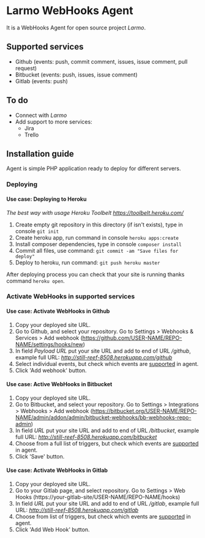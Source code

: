 # Larmo WebHooks Agent
It is a WebHooks Agent for open source project *Larmo*.

## Supported services
- Github (events: push, commit comment, issues, issue comment, pull request)
- Bitbucket (events: push, issues, issue comment)
- Gitlab (events: push)

## To do
- Connect with *Larmo*
- Add support to more services:
    - Jira
    - Trello

## Installation guide
Agent is simple PHP application ready to deploy for different servers.

### Deploying
#### Use case: Deploying to Heroku 
*The best way with usage Heroku Toolbelt https://toolbelt.heroku.com/*

1. Create empty git repository in this directory (if isn't exists), type in console `git init`
2. Create heroku app, run command in console `heroku apps:create`
3. Install composer dependencies, type in console `composer install`
4. Commit all files, use command: `git commit -am "Save files for deploy"`
5. Deploy to heroku, run command: `git push heroku master`

After deploying process you can check that your site is running thanks command `heroku open`.

### Activate WebHooks in supported services
#### Use case: Activate WebHooks in Github
1. Copy your deployed site URL.
2. Go to Github, and select your repository. Go to Settings > Webhooks & Services > Add webhook (https://github.com/USER-NAME/REPO-NAME/settings/hooks/new)
3. In field *Payload URL* put your site URL and add to end of URL */github*, example full URL: *http://still-reef-8508.herokuapp.com/github*
4. Select individual events, but check which events are [supported](#supported-services) in agent.
5. Click 'Add webhook' button.

#### Use case: Active WebHooks in Bitbucket
1. Copy your deployed site URL.
2. Go to Bitbucket, and select your repository. Go to Settings > Integrations > Webhooks > 
Add webhook (https://bitbucket.org/USER-NAME/REPO-NAME/admin/addon/admin/bitbucket-webhooks/bb-webhooks-repo-admin)
3. In field *URL* put your site URL and add to end of URL */bitbucket*, example full URL: *http://still-reef-8508.herokuapp.com/bitbucket*
4. Choose from a full list of triggers, but check which events are [supported](#supported-services) in agent.
5. Click 'Save' button.

#### Use case: Activate WebHooks in Gitlab
1. Copy your deployed site URL.
2. Go to your Gitlab page, and select repository. Go to Settings > Web Hooks (https://your-gitlab-site/USER-NAME/REPO-NAME/hooks)
3. In field *URL* put your site URL and add to end of URL */gitlab*, example full URL: *http://still-reef-8508.herokuapp.com/gitlab*
4. Choose from list of triggers, but check which events are [supported](#supported-services) in agent.
5. Click 'Add Web Hook' button.